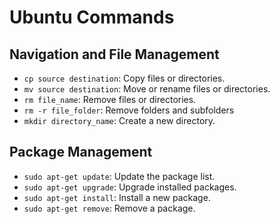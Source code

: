 # Ubuntu Commands

## Navigation and File Management

- `cp source destination`: Copy files or directories.
- `mv source destination`: Move or rename files or directories.
- `rm file_name`: Remove files or directories.
- `rm -r file_folder`: Remove folders and subfolders
- `mkdir directory_name`: Create a new directory.

## Package Management

- `sudo apt-get update`: Update the package list.
- `sudo apt-get upgrade`: Upgrade installed packages.
- `sudo apt-get install`: Install a new package.
- `sudo apt-get remove`: Remove a package.
